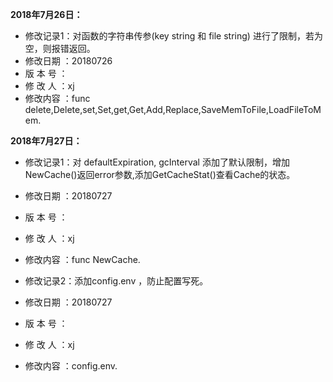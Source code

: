 **2018年7月26日：**    
  
 * 修改记录1：对函数的字符串传参(key string 和 file string) 进行了限制，若为空，则报错返回。   
 * 修改日期 ：20180726  
 * 版 本 号 ：  
 * 修 改 人 ：xj  
 * 修改内容 ：func delete,Delete,set,Set,get,Get,Add,Replace,SaveMemToFile,LoadFileToMem.   


**2018年7月27日：**    
  
 * 修改记录1：对 defaultExpiration, gcInterval 添加了默认限制，增加NewCache()返回error参数,添加GetCacheStat()查看Cache的状态。     
 * 修改日期 ：20180727  
 * 版 本 号 ：  
 * 修 改 人 ：xj  
 * 修改内容 ：func NewCache.    

 * 修改记录2：添加config.env ，防止配置写死。     
 * 修改日期 ：20180727  
 * 版 本 号 ：  
 * 修 改 人 ：xj  
 * 修改内容 ：config.env.  

